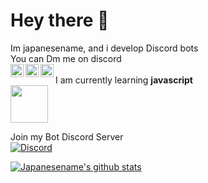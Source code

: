 # Hey there 👋

Im japanesename, and i develop Discord bots<br>
You can Dm me on discord<br>
<a href="https://discord.bio/p/redshades">
  <img align="left" alt="Discord profile" width="21px" src="https://raw.githubusercontent.com/anuraghazra/anuraghazra/master/assets/discord-round.svg" />
</a>
<a href="https://www.reddit.com/user/japanesename69">
  <img align="left" alt="Reddit profile" width="21px" src="https://cdn.iconscout.com/icon/free/png-256/reddit-164-675841.png" />
</a>
<a href="https://discord.com/api/oauth2/authorize?client_id=764759785114697748&permissions=470083798&scope=bot">
  <img align="left" alt="Discord Bot invite link" width="21px" src="https://cdn.discordapp.com/attachments/720308683774492672/781395349302018068/circle-cropped.png" />
</a>
<br>
I am currently learning **javascript** <br>
<img src="https://camo.githubusercontent.com/5cedcd4aca1cbeb22beb77528432529c7966aa58/687474703a2f2f33636f6e31342e62697a2f636f64652f5f646174612f6a732f696e74726f2f6a732d6c6f676f2e706e67" width="60" height="60">

Join my Bot Discord Server<br>
[![Discord](https://img.shields.io/discord/746068134577832007?label=Discord%20server&style=for-the-badge)](https://discord.gg/WH9Gg6q)<br>

[![Japanesename's github stats](https://github-readme-stats.vercel.app/api?username=japanesename&show_icons=true&theme=radical)](https://github.com/japanesename/github-readme-stats)<br>
